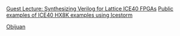 [Guest Lecture: Synthesizing Verilog for Lattice ICE40 FPGAs](https://www.youtube.com/watch?v=s7fNTF8nd8A)
[Public examples of ICE40 HX8K examples using Icestorm](https://github.com/nesl/ice40_examples)

[Obijuan](https://github.com/Obijuan/open-fpga-verilog-tutorial)

